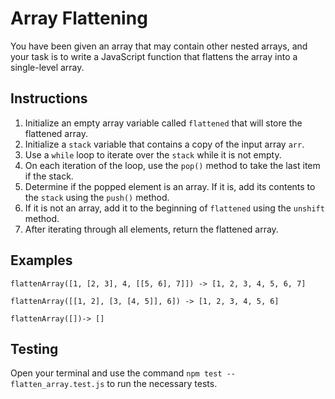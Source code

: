 # Array Flattening

You have been given an array that may contain other nested arrays, and your task is to write a JavaScript function that flattens the array into a single-level array.

## Instructions

1. Initialize an empty array variable called `flattened` that will store the flattened array.
2. Initialize a `stack` variable that contains a copy of the input array `arr`.
3. Use a `while` loop to iterate over the `stack` while it is not empty.
4. On each iteration of the loop, use the `pop()` method to take the last item if the stack.
5. Determine if the popped element is an array. If it is, add its contents to the `stack` using the `push()` method.
6. If it is not an array, add it to the beginning of `flattened` using the `unshift` method.
7. After iterating through all elements, return the flattened array.

## Examples
```
flattenArray([1, [2, 3], 4, [[5, 6], 7]]) -> [1, 2, 3, 4, 5, 6, 7]

flattenArray([[1, 2], [3, [4, 5]], 6]) -> [1, 2, 3, 4, 5, 6]

flattenArray([])-> []
```

## Testing
Open your terminal and use the command `npm test -- flatten_array.test.js` to run the necessary tests.